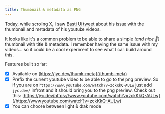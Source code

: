 ```yaml
---
title: Thumbnail & metadata as PNG
---
```


Today, while scroling X, I saw [Basti Ui tweet](https://twitter.com/BastiUi/status/1779866139880755295) about his issue with the thumbnail and metadata of his youtube videos.

It looks like it's a common problem to be able to share a simple _(and nice 🎨)_ thumbnail with title & metadata. I remember having the same issue with my videos... so it could be a cool experiment to see what I can build around this.

Features built so far:

- [x] Available on [https://jyc.dev/thumb-meta](/thumb-meta)
- [x] Prefix the current youtube video to be able to go to the png preview. So if you are on `https://www.youtube.com/watch?v=zckKkQ-AULw` just add `jyc.dev/` infront and it should bring you to the png preview. Check out this: [https://jyc.dev/https://www.youtube.com/watch?v=zckKkQ-AULw](/https://www.youtube.com/watch?v=zckKkQ-AULw)
- [x] You can choose between light & drak mode
